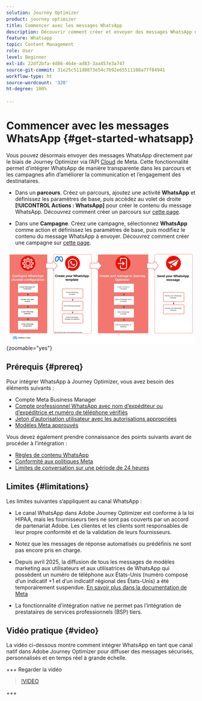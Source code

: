 ```yaml
---
solution: Journey Optimizer
product: journey optimizer
title: Commencer avec les messages WhatsApp
description: Découvrir comment créer et envoyer des messages WhatsApp dans Journey Optimizer
feature: Whatsapp
topic: Content Management
role: User
level: Beginner
exl-id: 22df2bfa-4d86-464e-ad83-3aa457e3a747
source-git-commit: 31e25c511d8873e54c7b92e65511108a77f84941
workflow-type: ht
source-wordcount: '320'
ht-degree: 100%

---
```


# Commencer avec les messages WhatsApp {#get-started-whatsapp}

Vous pouvez désormais envoyer des messages WhatsApp directement par le biais de Journey Optimizer via l’API [Cloud](https://developers.facebook.com/docs/whatsapp/cloud-api/) de Meta. Cette fonctionnalité permet d’intégrer WhatsApp de manière transparente dans les parcours et les campagnes afin d’améliorer la communication et l’engagement des destinataires.

* Dans un **parcours**. Créez un parcours, ajoutez une activité **WhatsApp** et définissez les paramètres de base, puis accédez au volet de droite **[!UICONTROL Actions : WhatsApp]** pour créer le contenu du message WhatsApp. Découvrez comment créer un parcours sur [cette page](../building-journeys/journey-gs.md).

* Dans une **Campagne**. Créez une campagne, sélectionnez **WhatsApp** comme action et définissez les paramètres de base, puis modifiez le contenu du message WhatsApp à envoyer. Découvrez comment créer une campagne sur [cette page](../campaigns/create-campaign.md#configure).

![](assets/do-not-localize/whatsapp-beta.png){zoomable="yes"}

## Prérequis {#prereq}

Pour intégrer WhatsApp à Journey Optimizer, vous avez besoin des éléments suivants :

* Compte Meta Business Manager
* [Compte professionnel WhatsApp avec nom d’expéditeur ou d’expéditrice et numéro de téléphone vérifiés](https://developers.facebook.com/docs/whatsapp/overview/business-accounts/)
* [Jeton d’autorisation utilisateur avec les autorisations appropriées](https://developers.facebook.com/blog/post/2022/12/05/auth-tokens/)
* [Modèles Meta approuvés](https://developers.facebook.com/docs/whatsapp/message-templates/guidelines/)

Vous devez également prendre connaissance des points suivants avant de procéder à l’intégration :

* [Règles de contenu WhatsApp](https://www.whatsapp.com/legal/messaging-guidelines)
* [Conformité aux politiques Meta](https://www.whatsapp.com/legal)
* [Limites de conversation sur une période de 24 heures](https://developers.facebook.com/docs/whatsapp/messaging-limits/)

## Limites {#limitations}

Les limites suivantes s’appliquent au canal WhatsApp :

* Le canal WhatsApp dans Adobe Journey Optimizer est conforme à la loi HIPAA, mais les fournisseurs tiers ne sont pas couverts par un accord de partenariat Adobe. Les clientes et les clients sont responsables de leur propre conformité et de la validation de leurs fournisseurs.

* Notez que les messages de réponse automatisés ou prédéfinis ne sont pas encore pris en charge.

* Depuis avril 2025, la diffusion de tous les messages de modèles marketing aux utilisateurs et aux utilisatrices de WhatsApp qui possèdent un numéro de téléphone aux États-Unis (numéro composé d’un indicatif +1 et d’un indicatif régional des États-Unis) a été temporairement suspendue. [En savoir plus dans la documentation de Meta](https://developers.facebook.com/docs/whatsapp/cloud-api/guides/send-message-templates#per-user-marketing-template-message-limits)

* La fonctionnalité d’intégration native ne permet pas l’intégration de prestataires de services professionnels (BSP) tiers.

## Vidéo pratique {#video}

La vidéo ci-dessous montre comment intégrer WhatsApp en tant que canal natif dans Adobe Journey Optimizer pour diffuser des messages sécurisés, personnalisés et en temps réel à grande échelle.

+++ Regarder la vidéo

>[!VIDEO](https://video.tv.adobe.com/v/3470244?learn=on)

+++

